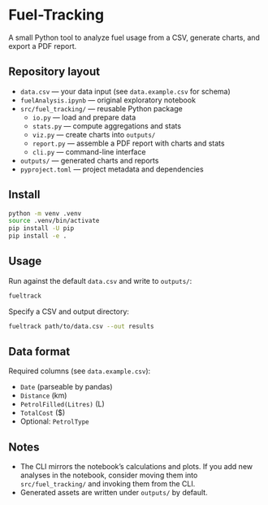 # Fuel-Tracking

A small Python tool to analyze fuel usage from a CSV, generate charts, and export a PDF report.

## Repository layout

- `data.csv` — your data input (see `data.example.csv` for schema)
- `fuelAnalysis.ipynb` — original exploratory notebook
- `src/fuel_tracking/` — reusable Python package
  - `io.py` — load and prepare data
  - `stats.py` — compute aggregations and stats
  - `viz.py` — create charts into `outputs/`
  - `report.py` — assemble a PDF report with charts and stats
  - `cli.py` — command-line interface
- `outputs/` — generated charts and reports
- `pyproject.toml` — project metadata and dependencies

## Install

```bash
python -m venv .venv
source .venv/bin/activate
pip install -U pip
pip install -e .
```

## Usage

Run against the default `data.csv` and write to `outputs/`:

```bash
fueltrack
```

Specify a CSV and output directory:

```bash
fueltrack path/to/data.csv --out results
```

## Data format

Required columns (see `data.example.csv`):

- `Date` (parseable by pandas)
- `Distance` (km)
- `PetrolFilled(Litres)` (L)
- `TotalCost` ($)
- Optional: `PetrolType`

## Notes

- The CLI mirrors the notebook’s calculations and plots. If you add new analyses in the notebook, consider moving them into `src/fuel_tracking/` and invoking them from the CLI.
- Generated assets are written under `outputs/` by default.